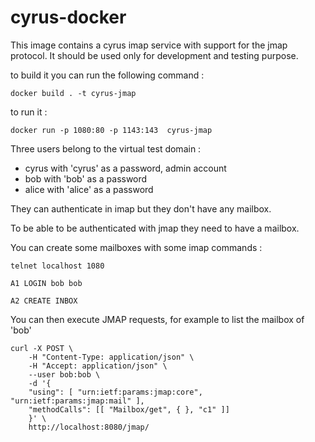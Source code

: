 # cyrus-docker

This image contains a cyrus imap service with support for the jmap protocol.
It should be used only for development and testing purpose.

to build it you can run the following command : 

`docker build . -t cyrus-jmap`

to run it : 

`docker run -p 1080:80 -p 1143:143  cyrus-jmap`


Three users belong to the virtual test domain :

 * cyrus with 'cyrus' as a password, admin account
 * bob with 'bob' as a password
 * alice with 'alice' as a password

They can authenticate in imap but they don't have any mailbox.

To be able to be authenticated with jmap they need to have a mailbox.


You can create some mailboxes with some imap commands :

`telnet localhost 1080`

`A1 LOGIN bob bob`

`A2 CREATE INBOX`


You can then execute JMAP requests, for example to list the mailbox of 'bob'

```
curl -X POST \
    -H "Content-Type: application/json" \
    -H "Accept: application/json" \
    --user bob:bob \
    -d '{
    "using": [ "urn:ietf:params:jmap:core", "urn:ietf:params:jmap:mail" ],
    "methodCalls": [[ "Mailbox/get", { }, "c1" ]]
    }' \
    http://localhost:8080/jmap/
```